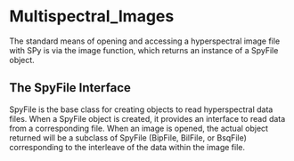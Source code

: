 # Multispectral_Images

The standard means of opening and accessing a hyperspectral image file with SPy is via the image function, which returns an instance of a SpyFile object.

## The SpyFile Interface
SpyFile is the base class for creating objects to read hyperspectral data files. When a SpyFile object is created, it provides an interface to read data from a corresponding file. When an image is opened, the actual object returned will be a subclass of SpyFile (BipFile, BilFile, or BsqFile) corresponding to the interleave of the data within the image file.
 
